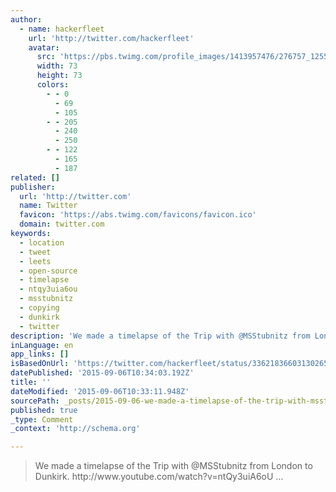 ```yaml
---
author:
  - name: hackerfleet
    url: 'http://twitter.com/hackerfleet'
    avatar:
      src: 'https://pbs.twimg.com/profile_images/1413957476/276757_125562210862296_2535226_n_bigger.jpg'
      width: 73
      height: 73
      colors:
        - - 0
          - 69
          - 105
        - - 205
          - 240
          - 250
        - - 122
          - 165
          - 187
related: []
publisher:
  url: 'http://twitter.com'
  name: Twitter
  favicon: 'https://abs.twimg.com/favicons/favicon.ico'
  domain: twitter.com
keywords:
  - location
  - tweet
  - leets
  - open-source
  - timelapse
  - ntqy3uia6ou
  - msstubnitz
  - copying
  - dunkirk
  - twitter
description: 'We made a timelapse of the Trip with @MSStubnitz from London to Dunkirk. http://www.youtube.com/watch?v=ntQy3uiA6oU ...'
inLanguage: en
app_links: []
isBasedOnUrl: 'https://twitter.com/hackerfleet/status/336218366031302656'
datePublished: '2015-09-06T10:34:03.192Z'
title: ''
dateModified: '2015-09-06T10:33:11.948Z'
sourcePath: _posts/2015-09-06-we-made-a-timelapse-of-the-trip-with-msstubnitz-from-london.md
published: true
_type: Comment
_context: 'http://schema.org'

---
```

> We made a timelapse of the Trip with &commat;MSStubnitz from London to Dunkirk&period; http&colon;&sol;&sol;www&period;youtube&period;com&sol;watch&quest;v&equals;ntQy3uiA6oU &period;&period;&period;